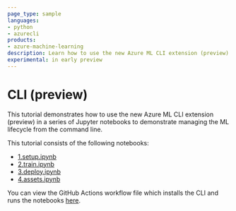 ```yaml
---
page_type: sample
languages:
- python
- azurecli
products:
- azure-machine-learning
description: Learn how to use the new Azure ML CLI extension (preview) for managing the machine learning lifecycle.
experimental: in early preview
---
```


# CLI (preview)

This tutorial demonstrates how to use the new Azure ML CLI extension (preview) in a series of Jupyter notebooks to demonstrate managing the ML lifecycle from the command line.

This tutorial consists of the following notebooks:

- [1.setup.ipynb](1.setup.ipynb)
- [2.train.ipynb](2.train.ipynb)
- [3.deploy.ipynb](3.deploy.ipynb)
- [4.assets.ipynb](4.assets.ipynb)

You can view the GitHub Actions workflow file which installs the CLI and runs the notebooks [here](../../.github/workflows/tutorial-using-cli.yml).

